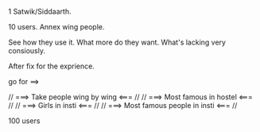 1 Satwik/Siddaarth.

10 users.
Annex wing people.
  
See how they use it.
What more do they want.
What's lacking very consiously.

After fix for the exprience.

go for ==>

// ===> Take people wing by wing <=== //
// ===> Most famous in hostel <=== //
// ===> Girls in insti <=== //
// ===> Most famous people in insti <=== //

100 users
